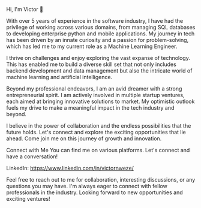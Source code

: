 Hi, I'm Victor 👋

With over 5 years of experience in the software industry, I have had the privilege of working across various domains, from managing SQL databases to developing enterprise python and mobile applications. My journey in tech has been driven by an innate curiosity and a passion for problem-solving, which has led me to my current role as a Machine Learning Engineer.

I thrive on challenges and enjoy exploring the vast expanse of technology. This has enabled me to build a diverse skill set that not only includes backend development and data management but also the intricate world of machine learning and artificial intelligence.

Beyond my professional endeavors, I am an avid dreamer with a strong entrepreneurial spirit. I am actively involved in multiple startup ventures, each aimed at bringing innovative solutions to market. My optimistic outlook fuels my drive to make a meaningful impact in the tech industry and beyond.

I believe in the power of collaboration and the endless possibilities that the future holds. Let's connect and explore the exciting opportunities that lie ahead. Come join me on this journey of growth and innovation.

Connect with Me
You can find me on various platforms. Let's connect and have a conversation!

LinkedIn: https://www.linkedin.com/in/victornweze/

Feel free to reach out to me for collaboration, interesting discussions, or any questions you may have. I'm always eager to connect with fellow professionals in the industry.
Looking forward to new opportunities and exciting ventures!
